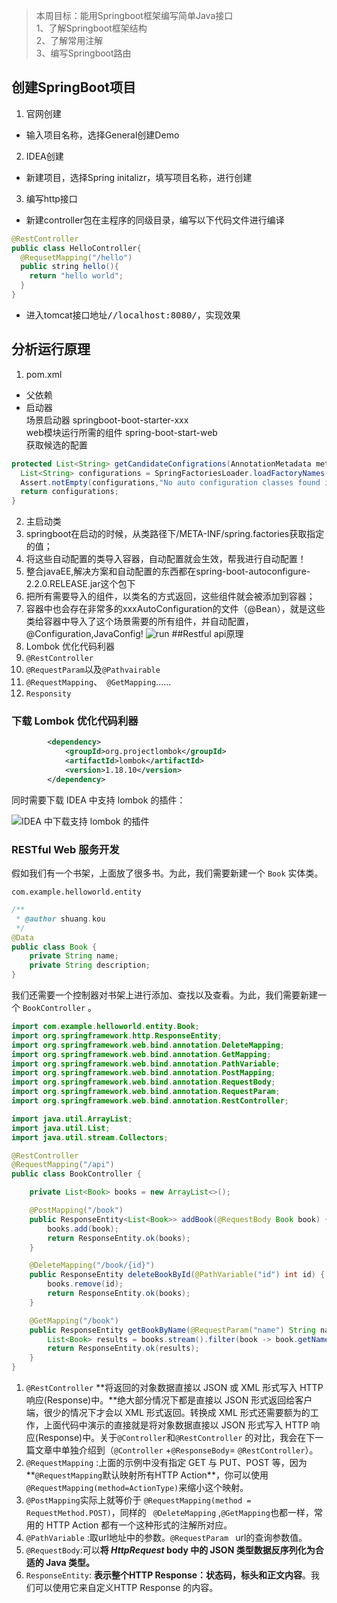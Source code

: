 > 本周目标：能用Springboot框架编写简单Java接口  
> 1、了解Springboot框架结构  
> 2、了解常用注解  
> 3、编写Springboot路由
## 创建SpringBoot项目
1. 官网创建
- 输入项目名称，选择General创建Demo
2. IDEA创建
- 新建项目，选择Spring initalizr，填写项目名称，进行创建
3. 编写http接口
- 新建controller包在主程序的同级目录，编写以下代码文件进行编译
```java
@RestController
public class HelloController{
  @RequsetMapping("/hello")
  public string hello(){
    return "hello world";
  }  
}
```
- 进入tomcat接口地址<kbd>//localhost:8080/</kbd>，实现效果
## 分析运行原理
1. pom.xml
- 父依赖  
- 启动器   
  场景启动器 springboot-boot-starter-xxx  
  web模块运行所需的组件 spring-boot-start-web  
  获取候选的配置
```java
protected List<String> getCandidateConfigrations(AnnotationMetadata metadata,AnnotationAttributes){
  List<String> configurations = SpringFactoriesLoader.loadFactoryNames(getSpringFactoryClass(),getBeanClassLoader());
  Assert.notEmpty(configurations,"No auto configuration classes found in META-INF/spring.factories.If you"+"are using a custom packaging,make sure that file is correct.");
  return configurations;
}
```
2. 主启动类  
1. springboot在启动的时候，从类路径下/META-INF/spring.factories获取指定的值；
2. 将这些自动配置的类导入容器，自动配置就会生效，帮我进行自动配置！
3. 整合javaEE,解决方案和自动配置的东西都在spring-boot-autoconfigure-2.2.0.RELEASE.jar这个包下
4. 把所有需要导入的组件，以类名的方式返回，这些组件就会被添加到容器；
5. 容器中也会存在非常多的xxxAutoConfiguration的文件（@Bean），就是这些类给容器中导入了这个场景需要的所有组件，并自动配置，@Configuration,JavaConfig!
![run](https://mmbiz.qpic.cn/mmbiz_png/uJDAUKrGC7L1vFQMnaRIJSmeZ58T2eZicjafiawQLp9u8wc4ic1Mjy6OyfibzfjVofeL5pnS1NSFKVjlIg6neI9ySg/640?wx_fmt=png&tp=webp&wxfrom=5&wx_lazy=1&wx_co=1)
##Restful api原理
1. Lombok 优化代码利器
2. `@RestController` 
3. `@RequestParam`以及`@Pathvairable`
4. `@RequestMapping`、` @GetMapping`......
5. `Responsity`
### 下载 Lombok 优化代码利器
```xml
		<dependency>
			<groupId>org.projectlombok</groupId>
			<artifactId>lombok</artifactId>
			<version>1.18.10</version>
		</dependency>
```
同时需要下载 IDEA 中支持 lombok 的插件：

![ IDEA 中下载支持 lombok 的插件](https://my-blog-to-use.oss-cn-beijing.aliyuncs.com/2019-7/lombok-idea.png)
### RESTful Web 服务开发
假如我们有一个书架，上面放了很多书。为此，我们需要新建一个 `Book` 实体类。

`com.example.helloworld.entity`

```java
/**
 * @author shuang.kou
 */
@Data
public class Book {
    private String name;
    private String description;
}
```

我们还需要一个控制器对书架上进行添加、查找以及查看。为此，我们需要新建一个 `BookController` 。

```java
import com.example.helloworld.entity.Book;
import org.springframework.http.ResponseEntity;
import org.springframework.web.bind.annotation.DeleteMapping;
import org.springframework.web.bind.annotation.GetMapping;
import org.springframework.web.bind.annotation.PathVariable;
import org.springframework.web.bind.annotation.PostMapping;
import org.springframework.web.bind.annotation.RequestBody;
import org.springframework.web.bind.annotation.RequestParam;
import org.springframework.web.bind.annotation.RestController;

import java.util.ArrayList;
import java.util.List;
import java.util.stream.Collectors;

@RestController
@RequestMapping("/api")
public class BookController {

    private List<Book> books = new ArrayList<>();

    @PostMapping("/book")
    public ResponseEntity<List<Book>> addBook(@RequestBody Book book) {
        books.add(book);
        return ResponseEntity.ok(books);
    }

    @DeleteMapping("/book/{id}")
    public ResponseEntity deleteBookById(@PathVariable("id") int id) {
        books.remove(id);
        return ResponseEntity.ok(books);
    }

    @GetMapping("/book")
    public ResponseEntity getBookByName(@RequestParam("name") String name) {
        List<Book> results = books.stream().filter(book -> book.getName().equals(name)).collect(Collectors.toList());
        return ResponseEntity.ok(results);
    }
}
```

1. `@RestController`  **将返回的对象数据直接以 JSON 或 XML 形式写入 HTTP 响应(Response)中。**绝大部分情况下都是直接以  JSON 形式返回给客户端，很少的情况下才会以 XML 形式返回。转换成 XML 形式还需要额为的工作，上面代码中演示的直接就是将对象数据直接以 JSON 形式写入 HTTP 响应(Response)中。关于`@Controller`和`@RestController` 的对比，我会在下一篇文章中单独介绍到（`@Controller` +`@ResponseBody`= `@RestController`）。
2. `@RequestMapping` :上面的示例中没有指定 GET 与 PUT、POST 等，因为**`@RequestMapping`默认映射所有HTTP Action**，你可以使用`@RequestMapping(method=ActionType)`来缩小这个映射。
3. `@PostMapping`实际上就等价于 `@RequestMapping(method = RequestMethod.POST)`，同样的 ` @DeleteMapping` ,`@GetMapping`也都一样，常用的 HTTP Action 都有一个这种形式的注解所对应。
4. `@PathVariable` :取url地址中的参数。`@RequestParam ` url的查询参数值。
5. `@RequestBody`:可以**将 *HttpRequest* body 中的 JSON 类型数据反序列化为合适的 Java 类型。**
6. `ResponseEntity`: **表示整个HTTP Response：状态码，标头和正文内容**。我们可以使用它来自定义HTTP Response 的内容。
